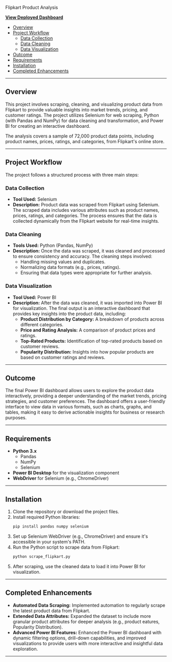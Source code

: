 Flipkart Product Analysis

[**View Deployed Dashboard**](https://app.powerbi.com/view?r=eyJrIjoiODI1M2E0YjQtODIzYi00MzcyLTkzMTAtNjkwZDg2MmVmZTZlIiwidCI6ImM0ODg3MzRiLTljMDAtNDBjZC04YjMyLWE3NGQyZTE5OGI5NiJ9)


- [Overview](#overview)
- [Project Workflow](#project-workflow)
  - [Data Collection](#data-collection)
  - [Data Cleaning](#data-cleaning)
  - [Data Visualization](#data-visualization)
- [Outcome](#outcome)
- [Requirements](#requirements)
- [Installation](#installation)
- [Completed Enhancements](#completed-enhancements)

---

## Overview

This project involves scraping, cleaning, and visualizing product data from Flipkart to provide valuable insights into market trends, pricing, and customer ratings. The project utilizes Selenium for web scraping, Python (with Pandas and NumPy) for data cleaning and transformation, and Power BI for creating an interactive dashboard.

The analysis covers a sample of 72,000 product data points, including product names, prices, ratings, and categories, from Flipkart's online store.

---

## Project Workflow

The project follows a structured process with three main steps:

### Data Collection

- **Tool Used:** Selenium  
- **Description:** Product data was scraped from Flipkart using Selenium. The scraped data includes various attributes such as product names, prices, ratings, and categories. The process ensures that the data is collected dynamically from the Flipkart website for real-time insights.

### Data Cleaning

- **Tools Used:** Python (Pandas, NumPy)  
- **Description:** Once the data was scraped, it was cleaned and processed to ensure consistency and accuracy. The cleaning steps involved:
  - Handling missing values and duplicates.
  - Normalizing data formats (e.g., prices, ratings).
  - Ensuring that data types were appropriate for further analysis.

### Data Visualization

- **Tool Used:** Power BI  
- **Description:** After the data was cleaned, it was imported into Power BI for visualization. The final output is an interactive dashboard that provides key insights into the product data, including:
  - **Product Distribution by Category:** A breakdown of products across different categories.
  - **Price and Rating Analysis:** A comparison of product prices and ratings.
  - **Top-Rated Products:** Identification of top-rated products based on customer reviews.
  - **Popularity Distribution:** Insights into how popular products are based on customer ratings and reviews.

---

## Outcome

The final Power BI dashboard allows users to explore the product data interactively, providing a deeper understanding of the market trends, pricing strategies, and customer preferences. The dashboard offers a user-friendly interface to view data in various formats, such as charts, graphs, and tables, making it easy to derive actionable insights for business or research purposes.

---

## Requirements

- **Python 3.x**  
  - Pandas  
  - NumPy  
  - Selenium  
- **Power BI Desktop** for the visualization component  
- **WebDriver** for Selenium (e.g., ChromeDriver)

---

## Installation

1. Clone the repository or download the project files.
2. Install required Python libraries:
   ```bash
   pip install pandas numpy selenium
   ```
3. Set up Selenium WebDriver (e.g., ChromeDriver) and ensure it's accessible in your system's PATH.
4. Run the Python script to scrape data from Flipkart:
   ```bash
   python scrape_flipkart.py
   ```
5. After scraping, use the cleaned data to load it into Power BI for visualization.

---

## Completed Enhancements

- **Automated Data Scraping:** Implemented automation to regularly scrape the latest product data from Flipkart.
- **Extended Data Attributes:** Expanded the dataset to include more granular product attributes for deeper analysis (e.g., product eatures, Popularity Distribution).
- **Advanced Power BI Features:** Enhanced the Power BI dashboard with dynamic filtering options, drill-down capabilities, and improved visualizations to provide users with more interactive and insightful data exploration.

---
